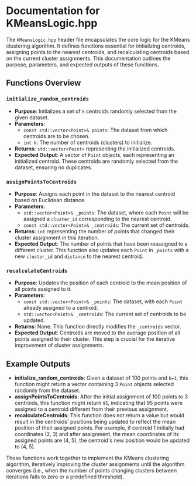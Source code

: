 # Documentation for KMeansLogic.hpp

The `KMeansLogic.hpp` header file encapsulates the core logic for the KMeans clustering algorithm. It defines functions essential for initializing centroids, assigning points to the nearest centroids, and recalculating centroids based on the current cluster assignments. This documentation outlines the purpose, parameters, and expected outputs of these functions.

## Functions Overview

### `initialize_random_centroids`

- **Purpose**: Initializes a set of `k` centroids randomly selected from the given dataset.
- **Parameters**:
  - `const std::vector<Point>& points`: The dataset from which centroids are to be chosen.
  - `int k`: The number of centroids (clusters) to initialize.
- **Returns**: `std::vector<Point>` representing the initialized centroids.
- **Expected Output**: A vector of `Point` objects, each representing an initialized centroid. These centroids are randomly selected from the dataset, ensuring no duplicates.

### `assignPointsToCentroids`

- **Purpose**: Assigns each point in the dataset to the nearest centroid based on Euclidean distance.
- **Parameters**:
  - `std::vector<Point>& _points`: The dataset, where each `Point` will be assigned a `cluster_id` corresponding to the nearest centroid.
  - `const std::vector<Point>& _centroids`: The current set of centroids.
- **Returns**: `int` representing the number of points that changed their cluster assignment in this iteration.
- **Expected Output**: The number of points that have been reassigned to a different cluster. This function also updates each `Point` in `_points` with a new `cluster_id` and `distance` to the nearest centroid.

### `recalculateCentroids`

- **Purpose**: Updates the position of each centroid to the mean position of all points assigned to it.
- **Parameters**:
  - `const std::vector<Point>& _points`: The dataset, with each `Point` already assigned to a centroid.
  - `std::vector<Point>& _centroids`: The current set of centroids to be updated.
- **Returns**: None. This function directly modifies the `_centroids` vector.
- **Expected Output**: Centroids are moved to the average position of all points assigned to their cluster. This step is crucial for the iterative improvement of cluster assignments.

## Example Outputs

- **initialize_random_centroids**: Given a dataset of 100 points and `k=3`, this function might return a vector containing 3 `Point` objects selected randomly from the dataset.
- **assignPointsToCentroids**: After the initial assignment of 100 points to 3 centroids, this function might return `95`, indicating that 95 points were assigned to a centroid different from their previous assignment.
- **recalculateCentroids**: This function does not return a value but would result in the centroids' positions being updated to reflect the mean position of their assigned points. For example, if centroid 1 initially had coordinates (2, 3) and after assignment, the mean coordinates of its assigned points are (4, 5), the centroid's new position would be updated to (4, 5).

These functions work together to implement the KMeans clustering algorithm, iteratively improving the cluster assignments until the algorithm converges (i.e., when the number of points changing clusters between iterations falls to zero or a predefined threshold).